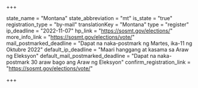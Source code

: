+++

state_name = "Montana"
state_abbreviation = "mt"
is_state = "true"
registration_type = "by-mail"
translationKey = "Montana"
type = "register"
ip_deadline = "2022-11-07"
hp_link = "https://sosmt.gov/elections/"
more_info_link = "https://sosmt.gov/elections/vote/"
mail_postmarked_deadline = "Dapat na naka-postmark ng Martes, ika-11 ng Oktubre 2022"
default_ip_deadline = "Maari hanggang at kasama sa  Araw ng Eleksyon"
default_mail_postmarked_deadline = "Dapat na naka-postmark  30 araw bago ang Araw ng Eleksyon"
confirm_registration_link = "https://sosmt.gov/elections/vote/"

+++